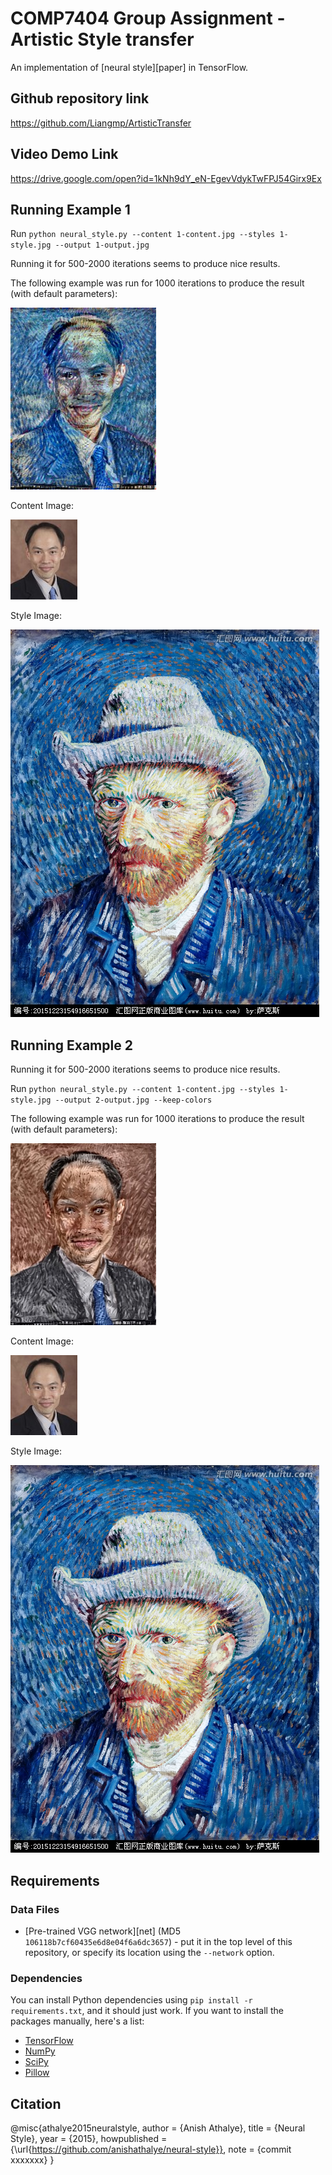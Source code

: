 # COMP7404 Group Assignment - Artistic Style transfer

An implementation of [neural style][paper] in TensorFlow.

## Github repository link

https://github.com/Liangmp/ArtisticTransfer 

## Video Demo Link

https://drive.google.com/open?id=1kNh9dY_eN-EgevVdykTwFPJ54Girx9Ex

## Running Example 1

Run `python neural_style.py --content 1-content.jpg --styles 1-style.jpg --output 1-output.jpg`

Running it for 500-2000 iterations seems to produce nice results.

The following example was run for 1000 iterations to produce the result (with
default parameters):

![output](1-output.jpg)

Content Image:

![input-content](1-content.jpg)

Style Image:

![input-style](1-style.jpg)

## Running Example 2

Running it for 500-2000 iterations seems to produce nice results.

Run `python neural_style.py --content 1-content.jpg --styles 1-style.jpg --output 2-output.jpg --keep-colors`

The following example was run for 1000 iterations to produce the result (with
default parameters):

![output](2-output.jpg)

Content Image:

![input-content](1-content.jpg)

Style Image:

![input-style](1-style.jpg)


## Requirements

### Data Files

* [Pre-trained VGG network][net] (MD5 `106118b7cf60435e6d8e04f6a6dc3657`) - put it in the top level of this repository, or specify its location using the `--network` option.

### Dependencies

You can install Python dependencies using `pip install -r requirements.txt`,
and it should just work. If you want to install the packages manually, here's a
list:

* [TensorFlow](https://www.tensorflow.org/versions/master/get_started/os_setup.html#download-and-setup)
* [NumPy](https://github.com/numpy/numpy/blob/master/INSTALL.rst.txt)
* [SciPy](https://github.com/scipy/scipy/blob/master/INSTALL.rst.txt)
* [Pillow](http://pillow.readthedocs.io/en/3.3.x/installation.html#installation)

## Citation

@misc{athalye2015neuralstyle,
  author = {Anish Athalye},
  title = {Neural Style},
  year = {2015},
  howpublished = {\url{https://github.com/anishathalye/neural-style}},
  note = {commit xxxxxxx}
}